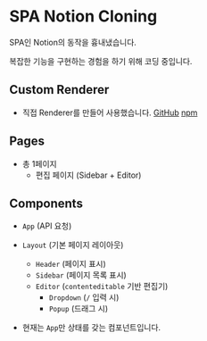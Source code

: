# SPA Notion Cloning

SPA인 Notion의 동작을 흉내냈습니다.

복잡한 기능을 구현하는 경험을 하기 위해 코딩 중입니다.

## Custom Renderer

- 직접 Renderer를 만들어 사용했습니다. [GitHub](https://github.com/seongbin9786/my-renderer) [npm](https://www.npmjs.com/package/@seongbin9786/my-renderer)

## Pages

- 총 1페이지
  - 편집 페이지 (Sidebar + Editor)

## Components

- `App` (API 요청)
- `Layout` (기본 페이지 레이아웃)
  - `Header` (페이지 표시)
  - `Sidebar` (페이지 목록 표시)
  - `Editor` (`contenteditable` 기반 편집기)
    - `Dropdown` (`/` 입력 시)
    - `Popup` (드래그 시)

- 현재는 `App`만 상태를 갖는 컴포넌트입니다.
